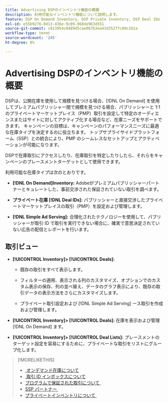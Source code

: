 ```yaml
---
title: Advertising DSPのインベントリ機能の概要
description: 利用可能なインベントリ機能について説明します。
feature: DSP On Demand Inventory, DSP Private Inventory, DSP Deal IDs
exl-id: e55b9276-0d13-436e-9c09-968de963d551
source-git-commit: c813954c0489d5cae067b3ea43d3527fc80c261a
workflow-type: tm+mt
source-wordcount: '245'
ht-degree: 0%

---
```


# Advertising DSPのインベントリ機能の概要

DSPは、公開在庫を使用して規模を見つける場合、[!DNL On Demand] を使用してプレミアムパブリッシャー間で規模を見つける場合、パブリッシャーと 1:1 のプライベートマーケットプレイス（PMP）取引を設定して特定のオーディエンスまたはサイトに対してアクティブ化する場合など、在庫ニーズをサポートできます。 キャンペーンの目標は、キャンペーンのパフォーマンスニーズに最適な在庫タイプを決定するのに役立ちます。 トップサプライサイドプラットフォーム（SSP）との統合により、PMP のシームレスなセットアップとアクティベーションが可能になります。

DSPで在庫取引にアクセスしたり、在庫取引を特定したりしたら、それらをキャンペーンのプレースメントターゲットとして使用できます。

利用可能な在庫タイプは次のとおりです。

* **[!DNL On Demand]Inventory:** Adobeがプレミアムパブリッシャーパートナーとキュレートした、事前交渉された保証されていない取引を調べます。

* **プライベート在庫 [!DNL Deal IDs]:** パブリッシャーと直接交渉したプライベートマーケットプレイスの取引（PMP）を設定および管理します。

* **[!DNL Simple Ad Serving]:** 合理化されたテクノロジーを使用して、パブリッシャーが取引 ID で取引を実行できない場合に、確実で意思決定されていない広告の配信とレポートを行います。

## 取引ビュー

* **[!UICONTROL Inventory]> [!UICONTROL Deals]:**

   * 既存の取引をすべて表示します。

   * フィルターの適用、表示される列のカスタマイズ、オプションでのカスタム表示の保存、列の並べ替え、データのグラフ表示により、既存の取引データの表示方法をさらにカスタマイズします。

   * プライベート取引設定および [!DNL Simple Ad Serving] ース取引を作成および管理します。

* **[!UICONTROL Inventory]> [!UICONTROL Deals]:** 在庫を表示および管理 [!DNL On Demand] ます。

* **[!UICONTROL Inventory]> [!UICONTROL Deal Lists]:** プレースメントのターゲット設定を容易にするために、プライベートな取引をリストにグループ化します。

>[!MORELIKETHIS]
>
>* [&#x200B; オンデマンド在庫について &#x200B;](on-demand-inventory-about.md)
>* [&#x200B; 取引 ID インボックスについて &#x200B;](deal-id-inbox-about.md)
>* [&#x200B; プログラムで保証された取引について &#x200B;](programmatic-guaranteed-about.md)
>* [SSP パートナー &#x200B;](ssp-partners.md)
>* [&#x200B; プライベートインベントリについて &#x200B;](private-inventory-about.md)
